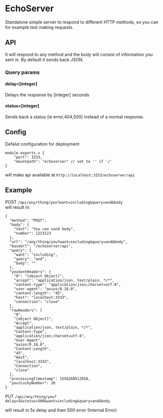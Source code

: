# EchoServer

Standalone simple server to respond to different HTTP methods, so you can for example test making requests.

## API
It will respond to any method and the body will consist of information you sent in.
By default it sends back JSON.

### Query params
  
#### delay=[integer]

Delays the response by [integer] seconds

#### status=[integer]

Sends back a status (ie error,404,500) instead of a normal response.


## Config
Defalut configuration for deployment

```
module.exports = {
    "port": 3333,
    "mountpath": "echoserver" // set to '' if '/'
}
```
will make api available at `http://localhost:3333/echoserver/api`


## Example

POST `/api/any/thing/you?want=including&query=and&body`  
will result in:

```
{
  "method": "POST",
  "body": {
    "text": "You can send body",
    "number": 1223123
  },
  "url": "/any/thing/you?want=including&query=and&body",
  "baseUrl": "/echoserver/api",
  "query": {
    "want": "including",
    "query": "and",
    "body": ""
  },
  "youSentHeaders": {
    "0": "[object Object]",
    "accept": "application/json, text/plain, */*",
    "content-type": "application/json;charset=utf-8",
    "user-agent": "axios/0.18.0",
    "content-length": "45",
    "host": "localhost:3333",
    "connection": "close"
  },
  "rawHeaders": [
    "0",
    "[object Object]",
    "Accept",
    "application/json, text/plain, */*",
    "Content-Type",
    "application/json;charset=utf-8",
    "User-Agent",
    "axios/0.18.0",
    "Content-Length",
    "45",
    "Host",
    "localhost:3333",
    "Connection",
    "close"
  ],
  "processingTimestamp": 1556260512916,
  "yourLuckyNumber": 26
}
```
PUT `/api/any/thing/you?delay=5&status=500&want=including&query=and&body` 

will result in 5s delay and then 500 error (Internal Error)